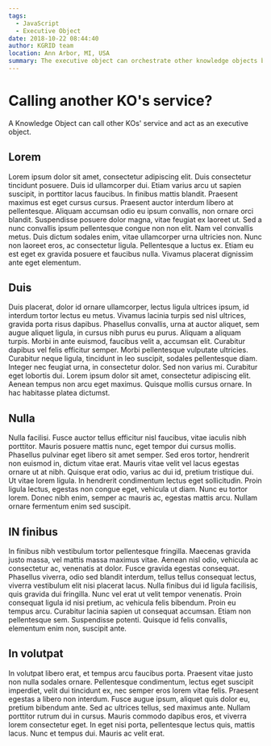 ```yaml
---
tags:
  - JavaScript
  - Executive Object
date: 2018-10-22 08:44:40
author: KGRID team
location: Ann Arbor, MI, USA
summary: The executive object can orchestrate other knowledge objects by calling their services
---
```



# Calling another KO's service?

A Knowledge Object can call other KOs' service and act as an executive object.

## Lorem

Lorem ipsum dolor sit amet, consectetur adipiscing elit. Duis consectetur tincidunt posuere. Duis id ullamcorper dui. Etiam varius arcu ut sapien suscipit, in porttitor lacus faucibus. In finibus mattis blandit. Praesent maximus est eget cursus cursus. Praesent auctor interdum libero at pellentesque. Aliquam accumsan odio eu ipsum convallis, non ornare orci blandit. Suspendisse posuere dolor magna, vitae feugiat ex laoreet ut. Sed a nunc convallis ipsum pellentesque congue non non elit. Nam vel convallis metus. Duis dictum sodales enim, vitae ullamcorper urna ultricies non. Nunc non laoreet eros, ac consectetur ligula. Pellentesque a luctus ex. Etiam eu est eget ex gravida posuere et faucibus nulla. Vivamus placerat dignissim ante eget elementum.

## Duis

Duis placerat, dolor id ornare ullamcorper, lectus ligula ultrices ipsum, id interdum tortor lectus eu metus. Vivamus lacinia turpis sed nisl ultrices, gravida porta risus dapibus. Phasellus convallis, urna at auctor aliquet, sem augue aliquet ligula, in cursus nibh purus eu purus. Aliquam a aliquam turpis. Morbi in ante euismod, faucibus velit a, accumsan elit. Curabitur dapibus vel felis efficitur semper. Morbi pellentesque vulputate ultricies. Curabitur neque ligula, tincidunt in leo suscipit, sodales pellentesque diam. Integer nec feugiat urna, in consectetur dolor. Sed non varius mi. Curabitur eget lobortis dui. Lorem ipsum dolor sit amet, consectetur adipiscing elit. Aenean tempus non arcu eget maximus. Quisque mollis cursus ornare. In hac habitasse platea dictumst.

## Nulla

Nulla facilisi. Fusce auctor tellus efficitur nisl faucibus, vitae iaculis nibh porttitor. Mauris posuere mattis nunc, eget tempor dui cursus mollis. Phasellus pulvinar eget libero sit amet semper. Sed eros tortor, hendrerit non euismod in, dictum vitae erat. Mauris vitae velit vel lacus egestas ornare ut at nibh. Quisque erat odio, varius ac dui id, pretium tristique dui. Ut vitae lorem ligula. In hendrerit condimentum lectus eget sollicitudin. Proin ligula lectus, egestas non congue eget, vehicula ut diam. Nunc eu tortor lorem. Donec nibh enim, semper ac mauris ac, egestas mattis arcu. Nullam ornare fermentum enim sed suscipit.

## IN finibus

In finibus nibh vestibulum tortor pellentesque fringilla. Maecenas gravida justo massa, vel mattis massa maximus vitae. Aenean nisl odio, vehicula ac consectetur ac, venenatis at dolor. Fusce gravida egestas consequat. Phasellus viverra, odio sed blandit interdum, tellus tellus consequat lectus, viverra vestibulum elit nisi placerat lacus. Nulla finibus dui id ligula facilisis, quis gravida dui fringilla. Nunc vel erat ut velit tempor venenatis. Proin consequat ligula id nisi pretium, ac vehicula felis bibendum. Proin eu tempus arcu. Curabitur lacinia sapien ut consequat accumsan. Etiam non pellentesque sem. Suspendisse potenti. Quisque id felis convallis, elementum enim non, suscipit ante.

## In volutpat

In volutpat libero erat, et tempus arcu faucibus porta. Praesent vitae justo non nulla sodales ornare. Pellentesque condimentum, lectus eget suscipit imperdiet, velit dui tincidunt ex, nec semper eros lorem vitae felis. Praesent egestas a libero non interdum. Fusce augue ipsum, aliquet quis dolor eu, pretium bibendum ante. Sed ac ultrices tellus, sed maximus ante. Nullam porttitor rutrum dui in cursus. Mauris commodo dapibus eros, et viverra lorem consectetur eget. In eget nisi porta, pellentesque lectus quis, mattis lacus. Nunc et tempus dui. Mauris ac velit erat.
